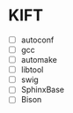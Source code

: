 # KIFT
- [ ] autoconf
- [ ] gcc
- [ ] automake
- [ ] libtool
- [ ] swig
- [ ] SphinxBase
- [ ] Bison
